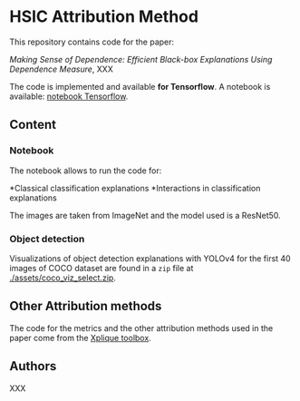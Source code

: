 # HSIC Attribution Method

This repository contains code for the paper:

*Making Sense of Dependence: Efficient Black-box Explanations Using Dependence Measure*, XXX

The code is implemented and available **for Tensorflow**. 
A notebook is available: [notebook Tensorflow](./tensorflow_example.ipynb).

## Content

### Notebook 

The notebook allows to run the code for:

*Classical classification explanations
*Interactions in classification explanations

The images are taken from ImageNet and the model used is a ResNet50.

### Object detection

Visualizations of object detection explanations with YOLOv4 for the first 40 images of COCO dataset are found in a `zip` file at [./assets/coco_viz_select.zip](./assets/coco_viz_select.zip).

## Other Attribution methods

The code for the metrics and the other attribution methods used in the paper come from the [Xplique toolbox](https://github.com/deel-ai/xplique).

## Authors

XXX
